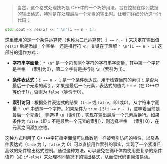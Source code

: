 >当然，这个格式处理技巧是 C++中的一个巧妙用法，旨在控制在序列数据的输出格式，特别是在处理最后一个元素的输出时。让我们详细分析这一行代码：

```cpp
std::cout << res(x) << " \n"[i == n - 1];
```

这里使用的是一个条件运算符（也称为三元运算符）`i == n - 1` 来决定在输出值 `res(x)` 后是添加一个空格 ` ` 还是换行符 `\n`。关键在于理解 `" \n"[i == n - 1]` 这部分的运作方式：

- **字符串字面量**：`" \n"` 是一个包含两个字符的字符串字面量，其中第一个字符是空格 ` `（索引为0），第二个字符是换行符 `\n`（索引为 1）。

- **条件表达式**：`i == n - 1` 是一个条件表达式，用于检查当前的索引 `i` 是否为最后一个元素的索引。如果是最后一个元素，表达式的值为 `true`（在 C++中等价于1），否则为 `false`（等价于0）。

- **索引访问**：根据条件表达式的结果（`true` 或 `false`，即1或0），从字符串字面量 `" \n"` 中选择一个字符。如果条件为 `true`（即 `i == n - 1`，意味着当前是最后一个元素），则选择 `\n`（索引1），实现在输出最后一个元素后换行。如果条件为 `false`（即 `i` 不是最后一个元素的索引），则选择空格 ` `（索引 0），在元素之间添加空格。

这种方式利用了 C++中字符串字面量可以像数组一样被索引访问的特性，以及条件表达式（`true` 为 1，`false` 为 0）可以直接用作索引的事实，实现了一个紧凑且高效的条件输出格式控制。通过这种方法，可以避免在循环体内使用更复杂的条件语句（如 `if-else`）来处理不同情况下的输出格式，从而使代码更简洁易读。
